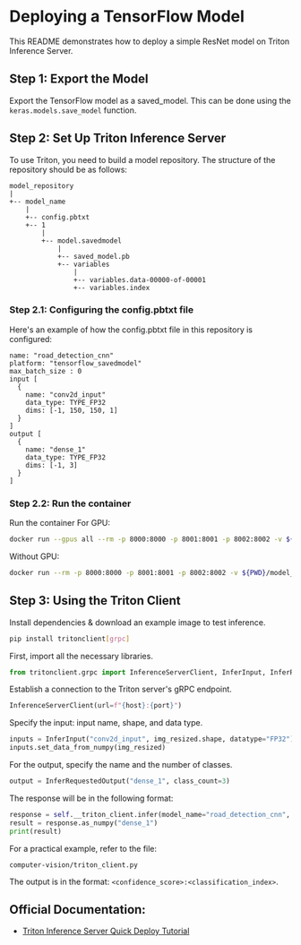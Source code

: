 # Deploying a TensorFlow Model

This README demonstrates how to deploy a simple ResNet model on Triton Inference Server.

## Step 1: Export the Model

Export the TensorFlow model as a saved_model. This can be done using the `keras.models.save_model` function.

## Step 2: Set Up Triton Inference Server

To use Triton, you need to build a model repository. The structure of the repository should be as follows:

```
model_repository
|
+-- model_name
    |
    +-- config.pbtxt
    +-- 1
        |
        +-- model.savedmodel
            |
            +-- saved_model.pb
            +-- variables
                |
                +-- variables.data-00000-of-00001
                +-- variables.index
```

### Step 2.1: Configuring the config.pbtxt file

Here's an example of how the config.pbtxt file in this repository is configured:

```plaintext
name: "road_detection_cnn"
platform: "tensorflow_savedmodel"
max_batch_size : 0
input [
  {
    name: "conv2d_input"
    data_type: TYPE_FP32
    dims: [-1, 150, 150, 1]
  }
]
output [
  {
    name: "dense_1"
    data_type: TYPE_FP32
    dims: [-1, 3]
  }
]
```

### Step 2.2: Run the container
Run the container
For GPU:

```bash
docker run --gpus all --rm -p 8000:8000 -p 8001:8001 -p 8002:8002 -v ${PWD}/model_repository:/models nvcr.io/nvidia/tritonserver:<xx.yy>-py3 tritonserver --model-repository=/models --backend-config=tensorflow,version=2
```

Without GPU:

```bash
docker run --rm -p 8000:8000 -p 8001:8001 -p 8002:8002 -v ${PWD}/model_repository:/models nvcr.io/nvidia/tritonserver:<xx.yy>-py3 tritonserver --model-repository=/models --backend-config=tensorflow,version=2
```

## Step 3: Using the Triton Client

Install dependencies & download an example image to test inference.

```bash
pip install tritonclient[grpc]
```

First, import all the necessary libraries.

```python
from tritonclient.grpc import InferenceServerClient, InferInput, InferRequestedOutput
```

Establish a connection to the Triton server's gRPC endpoint.

```python
InferenceServerClient(url=f"{host}:{port}")
```

Specify the input: input name, shape, and data type.

```python
inputs = InferInput("conv2d_input", img_resized.shape, datatype="FP32")
inputs.set_data_from_numpy(img_resized)
```

For the output, specify the name and the number of classes.

```python
output = InferRequestedOutput("dense_1", class_count=3)
```

The response will be in the following format:

```python
response = self.__triton_client.infer(model_name="road_detection_cnn", inputs=[inputs], outputs=[output])
result = response.as_numpy("dense_1")
print(result)
```

For a practical example, refer to the file:

```plaintext
computer-vision/triton_client.py
```

The output is in the format: `<confidence_score>:<classification_index>`.

## Official Documentation:
- [Triton Inference Server Quick Deploy Tutorial](https://github.com/triton-inference-server/tutorials/blob/main/Quick_Deploy/TensorFlow/README.md)